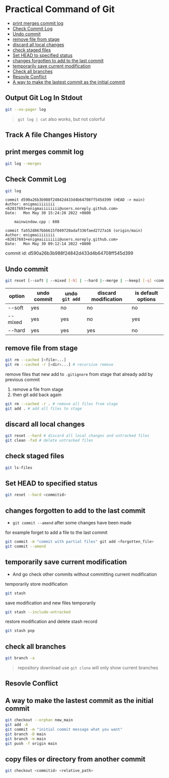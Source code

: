 # Practical Command of Git

* [print merges commit log](#print-merges-commit-log)
* [Check Commit Log](#check-commit-log)
* [Undo commit](#undo-commit)
* [remove file from stage](#remove-file-from-stage)
* [discard all local changes](#discard-all-local-changes)
* [check staged files](#check-staged-files)
* [Set HEAD to specified status](#set-head-to-specified-status)
* [changes forgotten to add to the last commit](#changes-forgotten-to-add-to-the-last-commit)
* [temporarily save current modification](#temporarily-save-current-modification)
* [Check all branches](#check-all-branches)
* [Resovle Conflict](#resovle-conflict)
* [A way to make the lastest commit as the initial commit](#a-way-to-make-the-lastest-commit-as-the-initial-commit)

## Output Git Log In Stdout

```sh
git --no-pager log
```

> `git log | cat` also works, but not colorful

## Track A file Changes History



## print merges commit log

```bash
git log --merges
```

## Check Commit Log

```bash
git log
```

```shell
commit d590a26b3b988f24842d433d4b64708ff545d399 (HEAD -> main)
Author: enigmaiiiiiiii <62017693+enigmaiiiiiiii@users.noreply.github.com>
Date:   Mon May 30 15:24:20 2022 +0800

    mainwindow.cpp : 608

commit fa552d867bb6615f049720adaf336faed2727a16 (origin/main)
Author: enigmaiiiiiiii <62017693+enigmaiiiiiiii@users.noreply.github.com>
Date:   Mon May 30 09:12:14 2022 +0800
```

commit id: d590a26b3b988f24842d433d4b64708ff545d399

## Undo commit

```bash
git reset [--soft | --mixed [-N] | --hard |--merge | --keep] [-q] <commitid>
```

| option  | undo commit | undo `git add` | discard modification | is default options |
| ------- | ----------- | -------------- | -------------------- | ------------------ |
| --soft  | yes         | no             | no                   | no                 |
| --mixed | yes         | yes            | no                   | yes                |
| --hard  | yes         | yes            | yes                  | no                 |

## remove file from stage

```sh
git rm --cached [<file>...]
git rm --cached -r [<dir>...] # recursive remove
```

remove files that new add to `.gitignore` from stage that already add by previous commit 

1. remove a file from stage
2. then git add back again

```sh
git rm --cached -r . # remove all files from stage 
git add . # add all files to stage
```

## discard all local changes

```sh
git reset --hard # discard all local changes and untracked files
git clean -fxd # delete untracked files
```

## check staged files

```bash
git ls-files
```

## Set HEAD to specified status

```bash
git reset --hard <commitid>
```

## changes forgotten to add to the last commit

- `git commit --amend` after some changes have been made

for example forget to add a file to the last commit

```bash
git commit -m "commit with partial files" git add <forgotten_file>
git commit --amend
```

## temporarily save current modification

- And go check other commits without committing current modification

temporarily store modification

```sh
git stash
```

save modification and new files temporarily

```sh
git stash --include-untracked
```

restore modification and delete stash record

```sh
git stash pop
```

## check all branches


```bash
git branch -a
```

> repository download use `git clone` will only show current branches

## Resovle Conflict

## A way to make the lastest commit as the initial commit

```sh
git checkout --orphan new_main
git add -A
git commit -m "initial commit message what you want"
git branch -D main
git branch -m main
git push -f origin main
```

## copy files or directory from another commit

```sh
git checkout <commitid> <relative_path>
```
